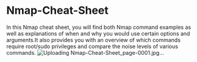 # Nmap-Cheat-Sheet
In this Nmap cheat sheet, you will find both Nmap command examples as well as explanations of when and why you would use certain options and arguments.It also provides you with an overview of which commands require root/sudo privileges and compare the noise levels of various commands.
![Uploading Nmap-Cheat-Sheet_page-0001.jpg…]()


